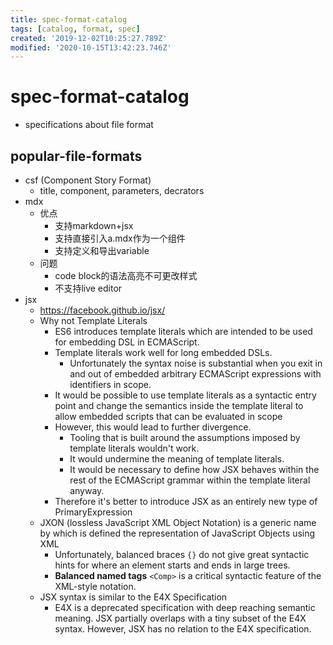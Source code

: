 ```yaml
---
title: spec-format-catalog
tags: [catalog, format, spec]
created: '2019-12-02T10:25:27.789Z'
modified: '2020-10-15T13:42:23.746Z'
---
```


# spec-format-catalog

- specifications about file format  

## popular-file-formats

- csf (Component Story Format)
  - title, component, parameters, decrators
- mdx
  - 优点
    - 支持markdown+jsx
    - 支持直接引入a.mdx作为一个组件
    - 支持定义和导出variable
  - 问题
    - code block的语法高亮不可更改样式
    - 不支持live editor
- jsx
  - https://facebook.github.io/jsx/
  - Why not Template Literals
    - ES6 introduces template literals which are intended to be used for embedding DSL in ECMAScript.
    - Template literals work well for long embedded DSLs.
      - Unfortunately the syntax noise is substantial when you exit in and out of embedded arbitrary ECMAScript expressions with identifiers in scope.
    - It would be possible to use template literals as a syntactic entry point and change the semantics inside the template literal to allow embedded scripts that can be evaluated in scope
    - However, this would lead to further divergence. 
      - Tooling that is built around the assumptions imposed by template literals wouldn't work. 
      - It would undermine the meaning of template literals. 
      - It would be necessary to define how JSX behaves within the rest of the ECMAScript grammar within the template literal anyway.
    - Therefore it's better to introduce JSX as an entirely new type of PrimaryExpression
  - JXON (lossless JavaScript XML Object Notation) is a generic name by which is defined the representation of JavaScript Objects using XML
    - Unfortunately, balanced braces `{}` do not give great syntactic hints for where an element starts and ends in large trees. 
    - **Balanced named tags** `<Comp>` is a critical syntactic feature of the XML-style notation.
  - JSX syntax is similar to the E4X Specification
    - E4X is a deprecated specification with deep reaching semantic meaning. JSX partially overlaps with a tiny subset of the E4X syntax. However, JSX has no relation to the E4X specification.
